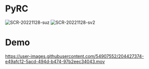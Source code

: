 # PyRC

![SCR-20221128-suz](https://user-images.githubusercontent.com/54907552/204426782-b7a85a24-b2b0-4e0f-be9a-02b32c178d73.png)
![SCR-20221128-sv2](https://user-images.githubusercontent.com/54907552/204426814-0ee329ee-ca7c-400a-a55a-3cbfdadf42e1.png)

# Demo
https://user-images.githubusercontent.com/54907552/204427374-e49afc12-5acd-494d-b474-97b2eec34043.mov
